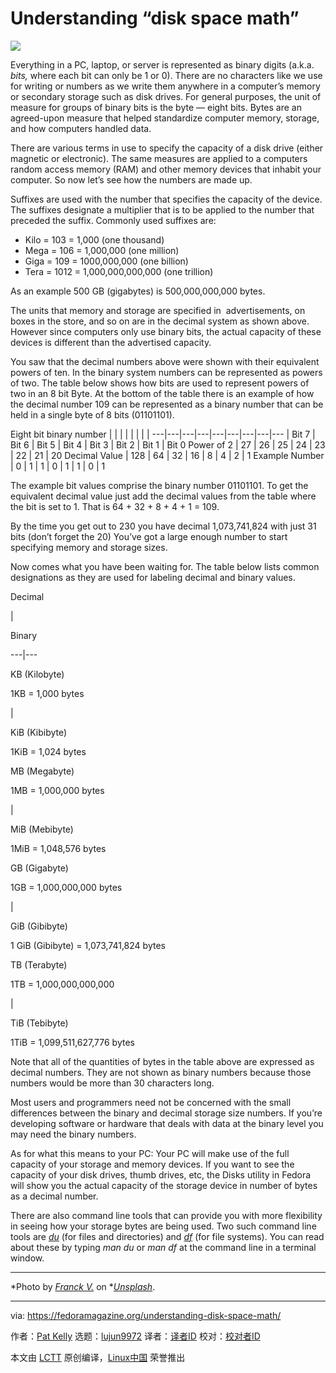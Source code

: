 [#]: collector: (lujun9972)
[#]: translator: ( )
[#]: reviewer: ( )
[#]: publisher: ( )
[#]: url: ( )
[#]: subject: (Understanding “disk space math”)
[#]: via: (https://fedoramagazine.org/understanding-disk-space-math/)
[#]: author: (Pat Kelly https://fedoramagazine.org/author/tablepc/)

Understanding “disk space math”
======

![][1]

Everything in a PC, laptop, or server is represented as binary digits (a.k.a. _bits,_ where each bit can only be 1 or 0). There are no characters like we use for writing or numbers as we write them anywhere in a computer’s memory or secondary storage such as disk drives. For general purposes, the unit of measure for groups of binary bits is the byte — eight bits. Bytes are an agreed-upon measure that helped standardize computer memory, storage, and how computers handled data.

There are various terms in use to specify the capacity of a disk drive (either magnetic or electronic). The same measures are applied to a computers random access memory (RAM) and other memory devices that inhabit your computer. So now let’s see how the numbers are made up.

Suffixes are used with the number that specifies the capacity of the device. The suffixes designate a multiplier that is to be applied to the number that preceded the suffix. Commonly used suffixes are:

  * Kilo = 103 = 1,000 (one thousand)
  * Mega = 106 = 1,000,000 (one million)
  * Giga = 109 = 1000,000,000 (one billion)
  * Tera = 1012 = 1,000,000,000,000 (one trillion)



As an example 500 GB (gigabytes) is 500,000,000,000 bytes.

The units that memory and storage are specified in  advertisements, on boxes in the store, and so on are in the decimal system as shown above. However since computers only use binary bits, the actual capacity of these devices is different than the advertised capacity.

You saw that the decimal numbers above were shown with their equivalent powers of ten. In the binary system numbers can be represented as powers of two. The table below shows how bits are used to represent powers of two in an 8 bit Byte. At the bottom of the table there is an example of how the decimal number 109 can be represented as a binary number that can be held in a single byte of 8 bits (01101101).

Eight bit binary number |  |  |  |  |  |  |  |
---|---|---|---|---|---|---|---|---
| Bit 7 | Bit 6 | Bit 5 | Bit 4 | Bit 3 | Bit 2 | Bit 1 | Bit 0
Power of 2 | 27 | 26 | 25 | 24 | 23 | 22 | 21 | 20
Decimal Value | 128 | 64 | 32 | 16 | 8 | 4 | 2 | 1
Example Number | 0 | 1 | 1 | 0 | 1 | 1 | 0 | 1

The example bit values comprise the binary number 01101101. To get the equivalent decimal value just add the decimal values from the table where the bit is set to 1. That is 64 + 32 + 8 + 4 + 1 = 109.

By the time you get out to 230 you have decimal 1,073,741,824 with just 31 bits (don’t forget the 20) You’ve got a large enough number to start specifying memory and storage sizes.

Now comes what you have been waiting for. The table below lists common designations as they are used for labeling decimal and binary values.

Decimal

|

Binary

---|---

KB (Kilobyte)

1KB = 1,000 bytes

|

KiB (Kibibyte)

1KiB = 1,024 bytes

MB (Megabyte)

1MB = 1,000,000 bytes

|

MiB (Mebibyte)

1MiB = 1,048,576 bytes

GB (Gigabyte)

1GB = 1,000,000,000 bytes

|

GiB (Gibibyte)

1 GiB (Gibibyte) = 1,073,741,824 bytes

TB (Terabyte)

1TB = 1,000,000,000,000

|

TiB (Tebibyte)

1TiB = 1,099,511,627,776 bytes

Note that all of the quantities of bytes in the table above are expressed as decimal numbers. They are not shown as binary numbers because those numbers would be more than 30 characters long.

Most users and programmers need not be concerned with the small differences between the binary and decimal storage size numbers. If you’re developing software or hardware that deals with data at the binary level you may need the binary numbers.

As for what this means to your PC: Your PC will make use of the full capacity of your storage and memory devices. If you want to see the capacity of your disk drives, thumb drives, etc, the Disks utility in Fedora will show you the actual capacity of the storage device in number of bytes as a decimal number.

There are also command line tools that can provide you with more flexibility in seeing how your storage bytes are being used. Two such command line tools are [_du_][2] (for files and directories) and [_df_][3] (for file systems). You can read about these by typing _man du_ or _man df_ at the command line in a terminal window.

* * *

*Photo by _[_Franck V._][4]_ on *[_Unsplash_][5].

--------------------------------------------------------------------------------

via: https://fedoramagazine.org/understanding-disk-space-math/

作者：[Pat Kelly][a]
选题：[lujun9972][b]
译者：[译者ID](https://github.com/译者ID)
校对：[校对者ID](https://github.com/校对者ID)

本文由 [LCTT](https://github.com/LCTT/TranslateProject) 原创编译，[Linux中国](https://linux.cn/) 荣誉推出

[a]: https://fedoramagazine.org/author/tablepc/
[b]: https://github.com/lujun9972
[1]: https://fedoramagazine.org/wp-content/uploads/2019/11/disk-space-math-816x345.jpg
[2]: https://linux.die.net/man/1/du
[3]: https://linux.die.net/man/1/df
[4]: https://unsplash.com/@franckinjapan?utm_source=unsplash&utm_medium=referral&utm_content=creditCopyText
[5]: https://unsplash.com/s/photos/math?utm_source=unsplash&utm_medium=referral&utm_content=creditCopyText
